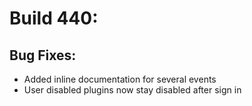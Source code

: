 # Build 440:

## Bug Fixes:
- Added inline documentation for several events
- User disabled plugins now stay disabled after sign in